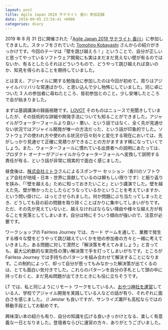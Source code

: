 ```yaml
---
layout: post
title: Agile Japan 2019 サテライト 香川 参加記録
date: 2019-09-05 23:54:41 +0900
categories: diary
---
```


2019 年 8 月 31 日に開催された「[Agile Japan 2019 サテライト 香川](https://agile459.connpass.com/event/134689/)」に参加してきました。スタッフをされていた [Tomohiro Kobayashi](https://twitter.com/kobatomo3H) さんからの紹介がきっかけです。今回のテーマは「壁を跳び越えろ！」ということで、自分が正しいと思ってやっているソフトウェア開発にも実はまだまだ見えない壁が有るのではないか、有るとしたらそれはどういうもので、どうやって跳び越えれば良いのか、知見を得られることを期待していました。

とは言え、アジャイルに関する勉強会に参加したのは今回が初めて。周りはアジャイルバリバリな常連ばかり、と思い込んで少し物怖じしていました。同じ卓についた 3 人の参加者に尋ねたところ、皆初参加とのこと。少し安堵したところで会が始まりました。

まずは基調講演の録画視聴です。[LOVOT](https://lovot.life/) そのものはニュースで見聞きしていましたが、その技術的な詳細や開発手法についても知ることができました。アジャイルがウォーターフォールより良い・悪い、という話ではなく、全く先が見通せない状況ではアジャイル開発が唯一の方法だった、という話が印象的でした。ソフトウェアの使われ方や使われる状況が日々刻々と変化する現在においては、先がしっかり見通せて正確に見積りができることの方がますます稀になっていくでしょう。また、ウォーターフォールに慣れている出資者への説明にあたっては、プロダクト オーナーがアジャイルからウォーターフォールへ変換して説明する責任が有る、という話が非常に現実的で面白く感じました。

昼食後は、[株式会社ミトラ](https://www.mitla.co.jp/index.html)さんによるスポンサー セッション（香川のソフトウェア会社が地域・日本・世界に貢献しているのは頼もしい限りです）と振り返りを挟み、「『壁を越える』ために知っておきたいこと」という講演でした。壁を越えた先、壁が無かったとしたらどうなっているかということを考えていますか、という問い掛けに、はっとさせられました。何か問題にぶち当たってしまったとき、どうしても目の前の問題を取り除くことばかりに集中してしまいがちです。ただ、その先が見えていないと、越えなければならない理由や様々な越え方が有ることを見落としてしまいます。自分は特にそういう傾向が強いので、注意が必要です。

ワークショップの Fairless Journey では、カード ゲームを通して、業務で発生する様々な壁をどうやって跳び越えていくかを他の参加者の方々と一緒に考えていきました。ある問題に対して漠然と「解決策を考えてみましょう」と言っても、最大公約数的な実効性の薄い解決策で手を打ってしまいがちです。ところが Fairless Journey では手持ちのパターンを組み合わせて解決することになります。この制約によって、却って自分が思ってもみなかった解決策が出てくるのは、とても面白い気付きでした。これらのパターンを自分の手札として頭の中に持っておくと、まだ見ぬ問題が出てきたときにも役に立ちそうです。

LT では、私と同じようにリモート ワークをしている人、[おやつ神社を運営](https://www.slideshare.net/got4416/ss-168361483)している人、学校でアジャイル開発を実践している人などの話が有り、それぞれに面白さを感じました。 // Jetstar も良いですが、サンライズ瀬戸も高松ならではの移動手段としてお勧めです。

興味深い本の紹介も有り、自分の知識を広げる良いきっかけとなる、楽しく有意義な一日となりました。登壇者ならびに運営の方々、ありがとうございました。